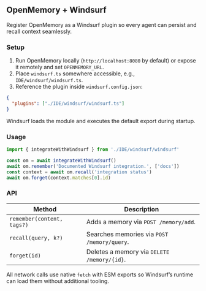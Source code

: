 ## OpenMemory + Windsurf

Register OpenMemory as a Windsurf plugin so every agent can persist and recall context seamlessly.

### Setup

1. Run OpenMemory locally (`http://localhost:8080` by default) or expose it remotely and set `OPENMEMORY_URL`.
2. Place `windsurf.ts` somewhere accessible, e.g., `IDE/windsurf/windsurf.ts`.
3. Reference the plugin inside `windsurf.config.json`:

```json
{
  "plugins": ["./IDE/windsurf/windsurf.ts"]
}
```

Windsurf loads the module and executes the default export during startup.

### Usage

```ts
import { integrateWithWindsurf } from './IDE/windsurf/windsurf'

const om = await integrateWithWindsurf()
await om.remember('Documented Windsurf integration.', ['docs'])
const context = await om.recall('integration status')
await om.forget(context.matches[0].id)
```

### API

| Method | Description |
|--------|-------------|
| `remember(content, tags?)` | Adds a memory via `POST /memory/add`. |
| `recall(query, k?)` | Searches memories via `POST /memory/query`. |
| `forget(id)` | Deletes a memory via `DELETE /memory/{id}`. |

All network calls use native `fetch` with ESM exports so Windsurf’s runtime can load them without additional tooling.
